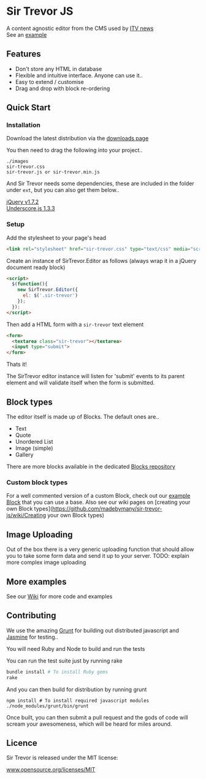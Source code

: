 # Sir Trevor JS

A content agnostic editor from the CMS used by [ITV news](http://www.itv.com/news/)  
See an [example](http://madebymany.github.com/sir-trevor-js/)

## Features

- Don't store any HTML in database
- Flexible and intuitive interface. Anyone can use it..
- Easy to extend / customise
- Drag and drop with block re-ordering


## Quick Start
### Installation

Download the latest distribution via the [downloads page](https://github.com/madebymany/sir-trevor-js/downloads)

You then need to drag the following into your project..

```
./images
sir-trevor.css
sir-trevor.js or sir-trevor.min.js
```

And Sir Trevor needs some dependencies, these are included in the folder under `ext`, but you can also get them below..

[jQuery v1.7.2](https://raw.github.com/madebymany/sir-trevor-js/master/public/javascripts/jquery.js)  
[Underscore.js 1.3.3](https://github.com/madebymany/sir-trevor-js/blob/master/public/javascripts/underscore.js)  

### Setup

Add the stylesheet to your page's head

``` html
<link rel="stylesheet" href="sir-trevor.css" type="text/css" media="screen" charset="utf-8">
```

Create an instance of SirTrevor.Editor as follows (always wrap it in a jQuery document ready block)

``` html
<script>
  $(function(){
    new SirTrevor.Editor({
      el: $('.sir-trevor')
    });
  });
</script>
```

Then add a HTML form with a `sir-trevor` text element

``` html
<form>
  <textarea class="sir-trevor"></textarea>
  <input type="submit">
</form>
```

Thats it!

The SirTrevor editor instance will listen for 'submit' events to its parent element and will validate itself when the form is submitted.


## Block types

The editor itself is made up of Blocks. The default ones are..

- Text
- Quote
- Unordered List
- Image (simple)
- Gallery

There are more blocks available in the dedicated [Blocks repository](https://github.com/madebymany/sir-trevor-blocks)

### Custom block types

For a well commented version of a custom Block, check out our [example Block](https://github.com/madebymany/sir-trevor-js/blob/master/examples/javascript/example_block.js) that you can use a base.
Also see our wiki pages on [creating your own Block types](https://github.com/madebymany/sir-trevor-js/wiki/Creating your own Block types)


## Image Uploading

Out of the box there is a very generic uploading function that should allow you to take some form data and send it up to your server. 
TODO: explain more complex image uploading

## More examples

See our [Wiki](https://github.com/madebymany/sir-trevor-js/wiki) for more code and examples

## Contributing

We use the amazing [Grunt](https://github.com/gruntjs/grunt) for building out distributed javascript and [Jasmine](http://pivotal.github.com/jasmine/) for testing..

You will need Ruby and Node to build and run the tests

You can run the test suite just by running rake

``` bash
bundle install # To install Ruby gems
rake
```

And you can then build for distribution by running grunt

```
npm install # To install required javascript modules
./node_modules/grunt/bin/grunt
```

Once built, you can then submit a pull request and the gods of code will scream your awesomeness, which will be heard for miles around.

## Licence

Sir Trevor is released under the MIT license:

www.opensource.org/licenses/MIT
